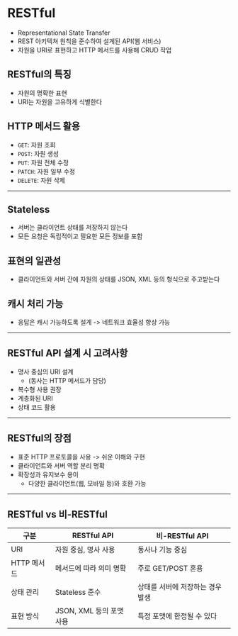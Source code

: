# RESTful
+ Representational State Transfer
+ REST 아키텍쳐 원칙을 준수하여 설계된 API(웹 서비스)
+ 자원을 URI로 표현하고 HTTP 메서드를 사용해 CRUD 작업

## RESTful의 특징
+ 자원의 명확한 표현
+ URI는 자원을 고유하게 식별한다

## HTTP 메서드 활용
+ `GET`: 자원 조회
+ `POST`: 자원 생성
+ `PUT`: 자원 전체 수정
+ `PATCH`: 자원 일부 수정
+ `DELETE`: 자원 삭제

---

## Stateless
+ 서버는 클라이언트 상태를 저장하지 않는다
+ 모든 요청은 독립적이고 필요한 모든 정보를 포함

## 표현의 일관성
+ 클라이언트와 서버 간에 자원의 상태를 JSON, XML 등의 형식으로 주고받는다

## 캐시 처리 가능
+ 응답은 캐시 가능하도록 설계 -> 네트워크 효율성 향상 가능

---

## RESTful API 설계 시 고려사항
+ 명사 중심의 URI 설계
  + (동사는 HTTP 메서드가 담당)
+ 복수형 사용 권장
+ 계층화된 URI
+ 상태 코드 활용

---

## RESTful의 장점
+ 표준 HTTP 프로토콜을 사용 -> 쉬운 이해와 구현
+ 클라이언트와 서버 역할 분리 명확
+ 확장성과 유지보수 용이
  + 다양한 클라이언트(웹, 모바일 등)와 호환 가능

---

## RESTful vs 비-RESTful
| 구분 | RESTful API | 비-RESTful API |
| --- | --- | --- |
| URI | 자원 중심, 명사 사용 | 동사나 기능 중심 |
| HTTP 메서드 | 메서드에 따라 의미 명확 | 주로 GET/POST 혼용 |
| 상태 관리 | Stateless 준수 | 상태를 서버에 저장하는 경우 발생 |
| 표현 방식 | JSON, XML 등의 포맷 사용 | 특정 포맷에 한정될 수 있다 |